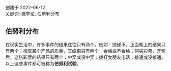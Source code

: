 创建于 2022-06-12<br>
关键词: 概率论, 伯努利分布

## 伯努利分布

在现实生活中，许多事件的结果往往只有两个。例如：抛硬币，正面朝上的结果只有两个：检查某个产品的质量，其结果只有两个：合格或不合格；购买彩票，开奖后，这张彩票的结果只有两个：中奖或没中奖；拨打女朋友电话：接通或没接通。以上这些事件都可被称为**伯努利试验**。